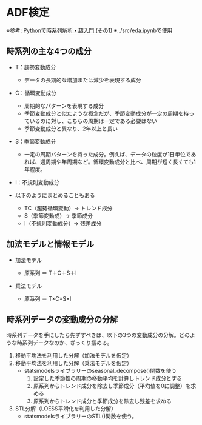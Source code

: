# ADF検定
※参考: [Pythonで時系列解析・超入門 (その1)](https://www.salesanalytics.co.jp/datascience/datascience085/)
※../src/eda.ipynbで使用

## 時系列の主な4つの成分
- T：趨勢変動成分
    - データの長期的な増加または減少を表現する成分
- C：循環変動成分
    - 周期的なパターンを表現する成分
    - 季節変動成分と似たような概念だが、季節変動成分が一定の周期を持っているのに対し、こちらの周期は一定である必要はない
    - 季節変動成分と異なり、2年以上と長い
- S：季節変動成分
    - 一定の周期パターンを持った成分。例えば、データの粒度が1日単位であれば、週周期や年周期など。循環変動成分と比べ、周期が短く長くても1年程度。
- I：不規則変動成分

- 以下のようにまとめることもある
    - TC（趨勢循環変動）-> トレンド成分
    - S（季節変動成）-> 季節成分
    - I（不規則変動成分）-> 残差成分

## 加法モデルと情報モデル
- 加法モデル
    - 原系列 ＝ T＋C＋S＋I

- 乗法モデル
    - 原系列 ＝ T×C×S×I

## 時系列データの変動成分の分解
時系列データを手にしたら先ずすべきは、以下の3つの変動成分の分解。どのような時系列データなのか、ざっくり掴める。
1. 移動平均法を利用した分解（加法モデルを仮定）
2. 移動平均法を利用した分解（乗法モデルを仮定）
    - statsmodelsライブラリーのseasonal_decompose()関数を使う
        1. 設定した季節性の周期の移動平均を計算しトレンド成分とする
        2. 原系列からトレンド成分を除去し季節成分（平均値を0に調整）を求める
        3. 原系列からトレンド成分と季節成分を除去し残差を求める
3. STL分解（LOESS平滑化を利用した分解）
    - statsmodelsライブラリーのSTL()関数を使う。






